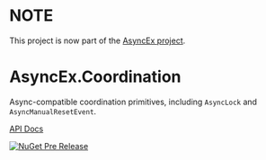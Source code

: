 # NOTE

This project is now part of the [AsyncEx project](https://github.com/StephenCleary/AsyncEx).

# AsyncEx.Coordination

Async-compatible coordination primitives, including `AsyncLock` and `AsyncManualResetEvent`.

[API Docs](http://dotnetapis.com/pkg/Nito.AsyncEx.Coordination)

[![NuGet Pre Release](https://img.shields.io/nuget/vpre/Nito.AsyncEx.Coordination.svg?style=plastic)](https://www.nuget.org/packages/Nito.AsyncEx.Coordination/)
